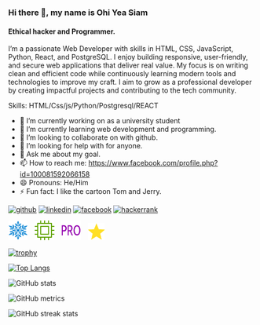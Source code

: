 ### Hi there 👋, my name is Ohi Yea Siam
#### Ethical hacker and Programmer. 

I’m a passionate Web Developer with skills in HTML, CSS, JavaScript, Python, React, and PostgreSQL. I enjoy building responsive, user-friendly, and secure web applications that deliver real value. My focus is on writing clean and efficient code while continuously learning modern tools and technologies to improve my craft. I aim to grow as a professional developer by creating impactful projects and contributing to the tech community.

Skills: HTML/Css/js/Python/Postgresql/REACT 

- 🔭 I’m currently working on as a university student 
- 🌱 I’m currently learning web development and programming. 
- 👯 I’m looking to collaborate on with github. 
- 🤔 I’m looking for help with for anyone. 
- 💬 Ask me about my goal. 
- 📫 How to reach me: https://www.facebook.com/profile.php?id=100081592066158 
- 😄 Pronouns: He/Him 
- ⚡ Fun fact: I like the cartoon Tom and Jerry. 


[<img src='https://cdn.jsdelivr.net/npm/simple-icons@3.0.1/icons/github.svg' alt='github' height='40'>](https://github.com/Hackerbotsiam)  [<img src='https://cdn.jsdelivr.net/npm/simple-icons@3.0.1/icons/linkedin.svg' alt='linkedin' height='40'>](https://www.linkedin.com/in/https://www.linkedin.com/in/ohi-yea-siam-0a43a127b//)  [<img src='https://cdn.jsdelivr.net/npm/simple-icons@3.0.1/icons/facebook.svg' alt='facebook' height='40'>](https://www.facebook.com/https://www.facebook.com/profile.php?id=100081592066158)  [<img src='https://cdn.jsdelivr.net/npm/simple-icons@3.0.1/icons/hackerrank.svg' alt='hackerrank' height='40'>](https://www.hackerrank.com/profile/Ohicamp254)  

<a href='https://archiveprogram.github.com/'><img src='https://raw.githubusercontent.com/acervenky/animated-github-badges/master/assets/acbadge.gif' width='40' height='40'></a> <a href='https://docs.github.com/en/developers'><img src='https://raw.githubusercontent.com/acervenky/animated-github-badges/master/assets/devbadge.gif' width='40' height='40'></a> <a href='https://github.com/pricing'><img src='https://raw.githubusercontent.com/acervenky/animated-github-badges/master/assets/pro.gif' width='40' height='40'></a> <a href='https://stars.github.com/'><img src='https://raw.githubusercontent.com/acervenky/animated-github-badges/master/assets/starbadge.gif' width='35' height='35'></a> 

[![trophy](https://github-profile-trophy.vercel.app/?username=Hackerbotsiam)](https://github.com/ryo-ma/github-profile-trophy)

[![Top Langs](https://github-readme-stats.vercel.app/api/top-langs/?username=Hackerbotsiam)](https://github.com/anuraghazra/github-readme-stats)

![GitHub stats](https://github-readme-stats.vercel.app/api?username=Hackerbotsiam&show_icons=true)  

![GitHub metrics](https://metrics.lecoq.io/Hackerbotsiam)  

![GitHub streak stats](https://streak-stats.demolab.com/?user=Hackerbotsiam)  

